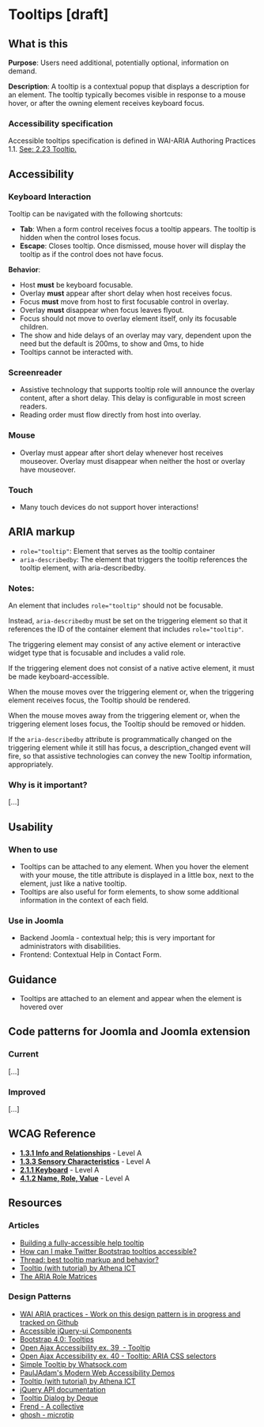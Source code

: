 # Tooltips [draft]
## What is this
**Purpose**: Users need additional, potentially optional, information on demand.

**Description**: A tooltip is a contextual popup that displays a description for an element. The tooltip typically becomes visible in response to a mouse hover, or after the owning element receives keyboard focus.

### Accessibility specification
Accessible tooltips specification is defined in WAI-ARIA Authoring Practices 1.1. [See: 2.23 Tooltip.](https://www.w3.org/TR/wai-aria-practices-1.1/)

## Accessibility
### Keyboard Interaction

Tooltip can be navigated with the following shortcuts:

* **Tab**: When a form control receives focus a tooltip appears. The tooltip is hidden when the control loses focus.
* **Escape**: Closes tooltip. Once dismissed, mouse hover will display the tooltip as if the control does not have focus.

**Behavior**:

* Host **must** be keyboard focusable.
* Overlay **must** appear after short delay when host receives focus.
* Focus **must** move from host to first focusable control in overlay.
* Overlay **must** disappear when focus leaves flyout.
* Focus should not move to overlay element itself, only its focusable children.
* The show and hide delays of an overlay may vary, dependent upon the need but the default is 200ms, to show and 0ms, to hide
* Tooltips cannot be interacted with.
### Screenreader
* Assistive technology that supports tooltip role will announce the overlay content, after a short delay. This delay is configurable in most screen readers.
* Reading order must flow directly from host into overlay.
### Mouse
* Overlay must appear after short delay whenever host receives mouseover. Overlay must disappear when neither the host or overlay have mouseover.
### Touch
* Many touch devices do not support hover interactions!
## ARIA markup
* `role="tooltip"`: Element that serves as the tooltip container 
* `aria-describedby`: The element that triggers the tooltip references the tooltip element, with aria-describedby.

### Notes:

An element that includes `role="tooltip"` should not be focusable.

Instead, `aria-describedby` must be set on the triggering element so that it references the ID of the container element that includes `role="tooltip"`.

The triggering element may consist of any active element or interactive widget type that is focusable and includes a valid role.

If the triggering element does not consist of a native active element, it must be made keyboard-accessible.

When the mouse moves over the triggering element or, when the triggering element receives focus, the Tooltip should be rendered.

When the mouse moves away from the triggering element or, when the triggering element loses focus, the Tooltip should be removed or hidden.

If the `aria-describedby` attribute is programmatically changed on the triggering element while it still has focus, a description\_changed event will fire, so that assistive technologies can convey the new Tooltip information, appropriately.

### Why is it important?
[...]

## Usability
### When to use

* Tooltips can be attached to any element. When you hover the element with your mouse, the title attribute is displayed in a little box, next to the element, just like a native tooltip.
* Tooltips are also useful for form elements, to show some additional information in the context of each field.

### Use in Joomla
* Backend Joomla - contextual help; this is very important for administrators with disabilities.
* Frontend: Contextual Help in Contact Form.

## Guidance
* Tooltips are attached to an element and appear when the element is hovered over

## Code patterns for Joomla and Joomla extension
### Current
[...]

### Improved
[...]

## WCAG Reference
* **[1.3.1 Info and Relationships](https://www.w3.org/WAI/WCAG20/quickref/#content-structure-separation-programmatic)** - Level A
* **[1.3.3 Sensory Characteristics](https://www.w3.org/WAI/WCAG20/quickref/#content-structure-separation-understanding)** - Level A 
* **[2.1.1 Keyboard](https://www.w3.org/WAI/WCAG20/quickref/#keyboard-operation-keyboard-operable)** - Level A
* **[4.1.2 Name, Role, Value](https://www.w3.org/WAI/WCAG20/quickref/#ensure-compat-rsv)** - Level A

## Resources
### Articles
* [Building a fully-accessible help tooltip](https://www.sarasoueidan.com/blog/accessible-tooltips/)
* [How can I make Twitter Bootstrap tooltips accessible?](https://stackoverflow.com/questions/19290384/how-can-i-make-twitter-bootstrap-tooltips-accessible)
* [Thread: best tooltip markup and behavior?](http://webaim.org/discussion/mail_thread?thread=5041)
* [Tooltip (with tutorial) by Athena ICT](http://accessibility.athena-ict.com/aria/examples/tooltip.shtml)
* [The ARIA Role Matrices](http://whatsock.com/training/matrices/)

### Design Patterns
* [WAI ARIA practices - Work on this design pattern is in progress and tracked on Github](https://github.com/w3c/aria-practices/issues/128)
* [Accessible jQuery-ui Components](http://hanshillen.github.io/jqtest/?tabid=tooltip)
* [Bootstrap 4.0: Tooltips](https://getbootstrap.com/docs/4.0/components/tooltips/)
* [Open Ajax Accessibility ex. 39  - Tooltip](http://oaa-accessibility.org/example/39/) 
* [Open Ajax Accessibility ex. 40 - Tooltip: ARIA CSS selectors](http://oaa-accessibility.org/example/40/)
* [Simple Tooltip by Whatsock.com][1]
* [PaulJAdam's Modern Web Accessibility Demos](http://pauljadam.com/demos/)
* [Tooltip (with tutorial) by Athena ICT](http://accessibility.athena-ict.com/aria/examples/tooltip.shtml)
* [jQuery API documentation](http://api.jqueryui.com/tooltip/)
* [Tooltip Dialog by Deque ](https://dequeuniversity.com/library/aria/popups-dialogs/sf-tooltip-dialog)
* [Frend - A collective](https://frend.co/components/tooltip/)
* [ghosh - microtip](https://github.com/ghosh/microtip)


[1]: http://whatsock.com/tsg/Coding%20Arena/Tooltips/Tooltip%20(Internal%20Content)/demo.htm
